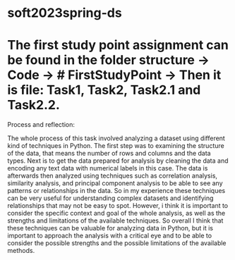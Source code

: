 # soft2023spring-ds
# The first study point assignment can be found in the folder structure -> Code -> # FirstStudyPoint -> Then it is file: Task1, Task2, Task2.1 and Task2.2. 

Process and reflection:

The whole process of this task involved analyzing a dataset using different kind of techniques in Python. The first step was to examining the structure of the data, that means the number of rows and columns and the data types. 
Next is to get the data prepared for analysis by cleaning the data and encoding any text data with numerical labels in this case. The data is afterwards then analyzed using techniques such as correlation analysis, similarity analysis, and principal component analysis to be able to see any patterns or relationships in the data.
So in my experience these techniques can be very useful for understanding complex datasets and identifying relationships that may not be easy to spot. However, i think it is important to consider the specific context and goal of the whole analysis, as well as the strengths and limitations of the available techniques.
So overall I think that these techniques can be valuable for analyzing data in Python, but it is important to approach the analysis with a critical eye and to be able to consider the possible strengths and the possible limitations of the available methods.
